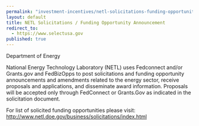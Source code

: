 ```yaml
---
permalink: "investment-incentives/netl-solicitations-funding-opportunity-announcement.html"
layout: default
title: NETL Solicitations / Funding Opportunity Announcement
redirect_to:
  - https://www.selectusa.gov
published: true
---
```


<P>Department of Energy</p>
<P>National Energy Technology Laboratory (NETL) uses Fedconnect and/or Grants.gov and FedBizOpps to post solicitations and funding opportunity announcements and amendments related to the energy sector, receive proposals and applications, and disseminate award information. Proposals will be accepted only through FedConnect or Grants.Gov as indicated in the solicitation document. </p>
<P>For list of solicited funding opportunities please visit: <A href="http://www.netl.doe.gov/business/solicitations/index.html">http://www.netl.doe.gov/business/solicitations/index.html</a></p>  